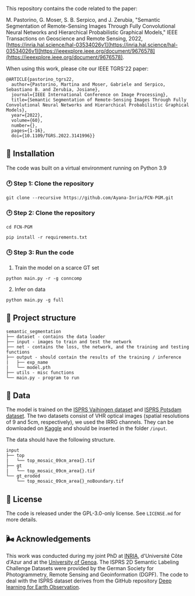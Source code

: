 This repository contains the code related to the paper:  

M. Pastorino, G. Moser, S. B. Serpico, and J. Zerubia, "Semantic Segmentation of Remote-Sensing Images Through Fully Convolutional Neural Networks and Hierarchical Probabilistic Graphical Models," IEEE Transactions on Geoscience and Remote Sensing, 2022, [https://inria.hal.science/hal-03534026v1](https://inria.hal.science/hal-03534026v1)[https://ieeexplore.ieee.org/document/9676578](https://ieeexplore.ieee.org/document/9676578).

When using this work, please cite our IEEE TGRS'22 paper:

```
@ARTICLE{pastorino_tgrs22,
  author={Pastorino, Martina and Moser, Gabriele and Serpico, Sebastiano B. and Zerubia, Josiane},
  journal={IEEE International Conference on Image Processing}, 
  title={Semantic Segmentation of Remote-Sensing Images Through Fully Convolutional Neural Networks and Hierarchical Probabilistic Graphical Models}, 
  year={2022},
  volume={60},
  number={},
  pages={1-16},
  doi={10.1109/TGRS.2022.3141996}}

```

## :carousel_horse: Installation

The code was built on a virtual environment running on Python 3.9

### :clock1: Step 1: Clone the repository

```
git clone --recursive https://github.com/Ayana-Inria/FCN-PGM.git
```

### :clock2: Step 2: Clone the repository

```
cd FCN-PGM

pip install -r requirements.txt
```

### :clock3: Step 3: Run the code

1. Train the model on a scarce GT set 

```
python main.py -r -g conncomp
```
2. Infer on data

```
python main.py -g full
```


## :roller_coaster: Project structure

```
semantic_segmentation
├── dataset - contains the data loader
├── input - images to train and test the network 
├── net - contains the loss, the network, and the training and testing functions
├── output - should contain the results of the training / inference
|   ├── exp_name
|   └── model.pth
├── utils - misc functions
└── main.py - program to run
```
  
## :bento: Data

The model is trained on the [ISPRS Vaihingen dataset](http://www2.isprs.org/commissions/comm3/wg4/2d-sem-label-vaihingen.html) and [ISPRS Potsdam dataset](http://www2.isprs.org/potsdam-2d-semantic-labeling.html). The two datasets consist of VHR optical images (spatial resolutions of 9 and 5cm, respectively), we used the IRRG channels. They can be downloaded on [Kaggle](https://www.kaggle.com/datasets/bkfateam/potsdamvaihingen) and should be inserted in the folder `/input`.

The data should have the following structure. 

```
input
├── top
|   └── top_mosaic_09cm_area{}.tif
├── gt
|   └── top_mosaic_09cm_area{}.tif
└── gt_eroded
    └── top_mosaic_09cm_area{}_noBoundary.tif
```


## :new_moon_with_face: License

The code is released under the GPL-3.0-only license. See `LICENSE.md` for more details.

## :wind_face: Acknowledgements

This work was conducted during my joint PhD at [INRIA](https://team.inria.fr/ayana/team-members/), d'Université Côte d'Azur and at the [University of Genoa](http://phd-stiet.diten.unige.it/). 
The ISPRS 2D Semantic Labeling Challenge Datasets were provided by the German Society for Photogrammetry, Remote Sensing and Geoinformation (DGPF).
The code to deal with the ISPRS dataset derives from the GitHub repository [Deep learning for Earth Observation](https://github.com/nshaud/DeepNetsForEO).
